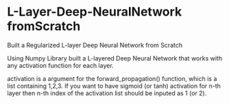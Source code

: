 # L-Layer-Deep-NeuralNetwork fromScratch
Built a Regularized L-layer Deep Neural Network from Scratch

Using Numpy Library built a L-layered Deep Neural Network that works with any activation function for each layer.

activation is a argument for the forward_propagation() function, which is a list containing 1,2,3.
If you want to have sigmoid (or tanh) activation for n-th layer then n-th index of the activation list should be inputed as 1 (or 2). 
